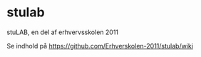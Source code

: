 # stulab
stuLAB, en del af erhvervsskolen 2011

Se indhold på <https://github.com/Erhverskolen-2011/stulab/wiki>

